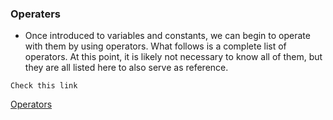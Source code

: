 ### Operaters
- Once introduced to variables and constants, we can begin to operate with them by using operators. What follows is a complete list of operators.
At this point, it is likely not necessary to know all of them, but they are all listed here to also serve as reference.

`Check this link`

 [Operators](https://cplusplus.com/doc/tutorial/operators/)
